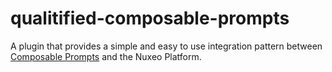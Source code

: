 # qualitified-composable-prompts
A plugin that provides a simple and easy to use integration pattern between [Composable Prompts](https://composableprompts.com/) and the Nuxeo Platform. 
